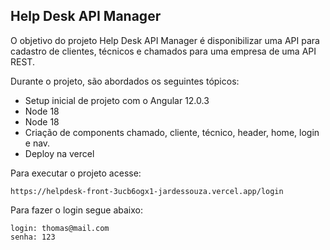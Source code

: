 <h2>Help Desk API Manager</h2>

O objetivo do projeto Help Desk API Manager é disponibilizar uma API para cadastro de clientes, técnicos e chamados
para uma empresa de uma API REST.

Durante o projeto, são abordados os seguintes tópicos:

* Setup inicial de projeto com o Angular 12.0.3
* Node 18
* Node 18
* Criação de components chamado, cliente, técnico, header, home, login e nav.
* Deploy na vercel

Para executar o projeto acesse:

```
https://helpdesk-front-3ucb6ogx1-jardessouza.vercel.app/login
```
Para fazer o login segue abaixo:
```
login: thomas@mail.com
senha: 123
```
